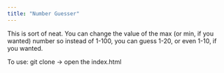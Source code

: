 ```yaml
---
title: "Number Guesser"
---
```


This is sort of neat. You can change the value of the max (or min, if you wanted) number so instead of 1-100, you can guess 1-20, or even 1-10, if you wanted. 

To use: git clone -> open the index.html